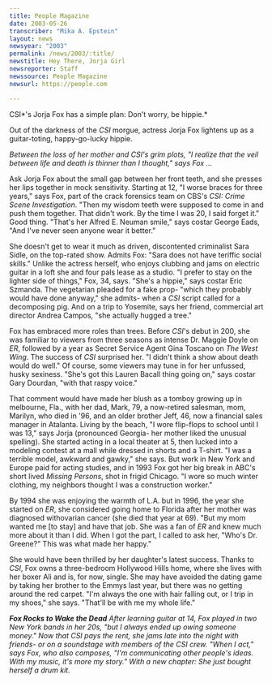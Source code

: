 ```yaml
---
title: People Magazine
date: 2003-05-26
transcriber: "Mika A. Epstein"
layout: news
newsyear: "2003"
permalink: /news/2003/:title/
newstitle: Hey There, Jorja Girl
newsreporter: Staff
newssource: People Magazine
newsurl: https://people.com

---
```


CSI*'s Jorja Fox has a simple plan: Don't worry, be hippie.*

Out of the darkness of the *CSI* morgue, actress Jorja Fox lightens up as a guitar-toting, happy-go-lucky hippie.

*Between the loss of her mother and *CSI*'s grim plots, "I realize that the veil between life and death is thinner than I thought," says Fox ...*

Ask Jorja Fox about the small gap between her front teeth, and she presses her lips together in mock sensitivity. Starting at 12, "I worse braces for three years," says Fox, part of the crack forensics team on CBS's *CSI: Crime Scene Investigation*. "Then my wisdom teeth were supposed to come in and push them together. That didn't work. By the time I was 20, I said forget it." Good thing. "That's her Alfred E. Neuman smile," says costar George Eads, "And I've never seen anyone wear it better."

She doesn't get to wear it much as driven, discontented criminalist Sara Sidle, on the top-rated show. Admits Fox: "Sara does not have teriffic social skills." Unlike the actress herself, who enjoys clubbing and jams on electric guitar in a loft she and four pals lease as a studio. "I prefer to stay on the lighter side of things," Fox, 34, says. "She's a hippie," says costar Eric Szmanda. The vegetarian pleaded for a fake prop- "which they probably would have done anyway," she admits- when a *CSI* script called for a decomposing pig. And on a trip to Yosemite, says her friend, commercial art director Andrea Campos, "she actually hugged a tree."

Fox has embraced more roles than trees. Before *CSI*'s debut in 200, she was familiar to viewers from three seasons as intense Dr. Maggie Doyle on *ER*, followed by a year as Secret Service Agent Gina Toscano on *The West Wing*. The success of *CSI* surprised her. "I didn't think a show about death would do well." Of course, some viewers may tune in for her unfussed, husky sexiness. "She's got this Lauren Bacall thing going on," says costar Gary Dourdan, "with that raspy voice."

That comment would have made her blush as a tomboy growing up in melbourne, Fla., with her dad, Mark, 79, a now-retired salesman, mom, Marilyn, who died in '96, and an older brother Jeff, 46, now a financial sales manager in Atalanta. Living by the beach, "I wore flip-flops to school until I was 13," says Jorja (pronounced Georgia- her mother liked the unusual spelling). She started acting in a local theater at 5, then lucked into a modeling contest at a mall while dressed in shorts and a T-shirt. "I was a terrible model, awkward and gawky," she says. But work in New York and Europe paid for acting studies, and in 1993 Fox got her big break in ABC's short lived *Missing Persons*, shot in frigid Chicago. "I wore so much winter clothing, my neighbors thought I was a construction worker."

By 1994 she was enjoying the warmth of L.A. but in 1996, the year she started on *ER*, she considered going home to Florida after her mother was diagnosed withovarian cancer (she died that year at 69). "But my mom wanted me [to stay] and have that job. She was a fan of *ER* and knew much more about it than I did. When I got the part, I called to ask her, "Who's Dr. Greene?" This was what made her happy."

She would have been thrilled by her daughter's latest success. Thanks to *CSI*, Fox owns a three-bedroom Hollywood Hills home, where she lives with her boxer Ali and is, for now, single. She may have avoided the dating game by taking her brother to the Emmys last year, but there was no getting around the red carpet. "I'm always the one with hair falling out, or I trip in my shoes," she says. "That'll be with me my whole life."

***Fox Rocks to Wake the Dead**
After learning guitar at 14, Fox played in two New York bands in her 20s, "but I always ended up owing someone money." Now that *CSI* pays the rent, she jams late into the night with friends- or on a soundstage with members of the *CSI* crew. "When I act," says Fox, who also composes, "I'm communicating other people's ideas. With my music, it's more *my* story." With a new chapter: She just bought herself a drum kit.*
